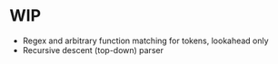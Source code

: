 # WIP

* Regex and arbitrary function matching for tokens, lookahead only
* Recursive descent (top-down) parser